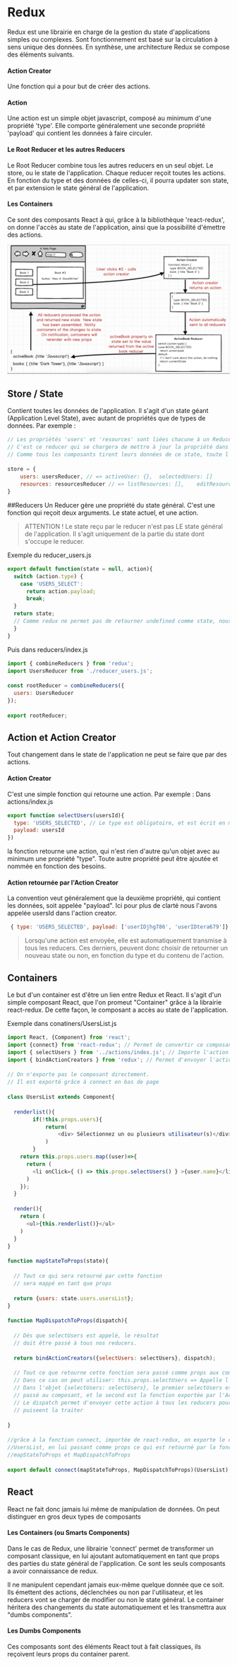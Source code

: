 # Redux
Redux est une librairie en charge de la gestion du state d'applications simples ou complexes. Sont fonctionnement est basé sur la circulation à sens unique des données. En synthèse, une architecture Redux se compose des éléments suivants.

#### Action Creator

Une fonction qui a pour but de créer des actions.

#### Action

Une action est un simple objet javascript, composé au minimum d'une propriété 'type'. Elle comporte généralement une seconde propriété 'payload' qui contient les données à faire circuler.

#### Le Root Reducer et les autres Reducers

Le Root Reducer combine tous les autres reducers en un seul objet. Le store, ou le state de l'application. Chaque reducer reçoit toutes les actions. En fonction du type et des données de celles-ci, il pourra updater son state, et par extension le state général de l'application.

#### Les Containers

Ce sont des composants React à qui, grâce à la bibliothèque 'react-redux', on donne l'accès au state de l'application, ainsi que la possibilité d'émettre des actions.

![Alt text](./redux-schema.png)

## Store / State

Contient toutes les données de l'application. Il s'agit d'un state géant (Application Level State), avec autant de propriétés que de types de données.  Par exemple :

```javascript
// Les propriétés 'users' et 'resources' sont liées chacune à un Reducer.
// C'est ce reducer qui se chargera de mettre à jour la propriété dans le state général.
// Comme tous les composants tirent leurs données de ce state, toute l'application est automatiquement mise à jour.

store = {
	users: usersReducer, // => activeUser: {},	selectedUsers: []
	resources: resourcesReducer // => listResources: [],	editResource: {}, viewResource: {}
}
```

##Reducers
Un Reducer gère une propriété du state général. C'est une fonction qui reçoit deux arguments. Le state actuel, et une action.

> ATTENTION ! Le state reçu par le reducer n'est pas LE state général de l'application. Il s'agit uniquement de la partie du state dont s'occupe le reducer.

Exemple du reducer_users.js

```javascript
export default function(state = null, action){
  switch (action.type) {
    case 'USERS_SELECT':
      return action.payload;
      break;
  }
  return state;
  // Comme redux ne permet pas de retourner undefined comme state, nous lui donnons null comme valeur par défaut.
  }
}
```
Puis dans reducers/index.js

```javascript
import { combineReducers } from 'redux';
import UsersReducer from './reducer_users.js';

const rootReducer = combineReducers({
  users: UsersReducer
});

export rootReducer;
```

## Action et Action Creator

Tout changement dans le state de l'application ne peut se faire que par des actions.

#### Action Creator

C'est une simple fonction qui retourne une action. Par exemple :
Dans actions/index.js

```javascript
export function selectUsers(usersId){
  type: 'USERS_SELECTED', // Le type est obligatoire, et est écrit en majuscules. Généralement il vient d'un const plutôt qu'une string
  payload: usersId
})
```

la fonction retourne une action, qui n'est rien d'autre qu'un objet avec au minimum une propriété "type".
Toute autre propriété peut être ajoutée et nommée en fonction des besoins.

#### Action retournée par l'Action Creator

La convention veut généralement que la deuxième propriété, qui contient les données, soit appelée "payload". Ici pour plus de clarté nous l'avons appelée usersId dans l'action creator.
```javascript
 { type: 'USERS_SELECTED', payload: ['userIDjhg786', 'userIDtera679']}
```

> Lorsqu'une action est envoyée, elle est automatiquement transmise à tous les reducers. Ces derniers, peuvent donc choisir de retourner un nouveau state ou non, en fonction du type et du contenu de l'action.

## Containers

Le but d'un container est d'être un lien entre Redux et React. Il s'agit d'un simple composant React, que l'on promeut "Container" grâce à la librairie react-redux. De cette façon, le composant a accès au state de l'application.

Exemple dans conatiners/UsersList.js

```javascript
import React, {Component} from 'react';
import {connect} from 'react-redux'; // Permet de convertir ce composant en container
import { selectUsers } from '../actions/index.js'; // Importe l'action creator dont on a besoin
import { bindActionCreators } from 'redux'; // Permet d'envoyer l'action à tous les reducers

// On n'exporte pas le composant directement.
// Il est exporté grâce à connect en bas de page

class UsersList extends Component{

  renderlist(){
		if(!this.props.users){
			return(
				<div> Sélectionnez un ou plusieurs utilisateur(s)</div>
			)
		}
    return this.props.users.map((user)=>{
      return (
        <li onClick={ () => this.props.selectUsers() } >{user.name}</li>
      )
    });
  }

  render(){
    return (
      <ul>{this.renderlist()}</ul>
    )
  }
}

function mapStateToProps(state){

  // Tout ce qui sera retourné par cette fonction
  // sera mappé en tant que props

  return {users: state.users.usersList};
}

function MapDispatchToProps(dispatch){

  // Dés que selectUsers est appelé, le résultat
  // doit être passé à tous nos reducers.

  return bindActionCreators({selectUsers: selectUsers}, dispatch);

  // Tout ce que retourne cette fonction sera passé comme props aux composants.
  // Dans ce cas on peut utiliser: this.props.selectUsers => Appelle l'Action Creator
  // Dans l'objet {selectUsers: selectUsers}, le premier selectUsers est le nom du props
  // passé au composant, et le second est la fonction exportée par l'Action Creator.
  // Le dispatch permet d'envoyer cette action à tous les reducers pour que les concernés
  // puiseent la traiter

}

//grâce à la fonction connect, importée de react-redux, on exporte le composant
//UsersList, en lui passant comme props ce qui est retourné par la fonction
//mapStateToProps et MapDispatchToProps

export default connect(mapStateToProps, MapDispatchToProps)(UsersList);

```

## React
React ne fait donc jamais lui même de manipulation de données. On peut distinguer en gros deux types de composants

#### Les Containers (ou Smarts Components)

Dans le cas de Redux, une librairie 'connect' permet de transformer un composant classique, en lui ajoutant automatiquement en tant que props des parties du state général de l'application. Ce sont les seuls composants a avoir connaissance de redux.

Il ne manipulent cependant jamais eux-même quelque donnée que ce soit. Ils émettent des actions, déclenchées ou non par l'utilisateur, et les reducers vont se charger de modifier ou non le state général. Le container héritera des changements du state automatiquement et les transmettra aux "dumbs components".

#### Les Dumbs Components

Ces composants sont des éléments React tout à fait classiques, ils reçoivent leurs props du container parent.
